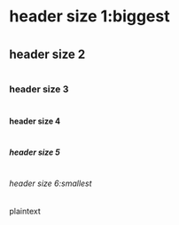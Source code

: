 # <h1> header size 1:biggest
# <h2> header size 2
# <h3> header size 3
# <h4> header size 4
# <h5> header size 5
# <h6> header size 6:smallest
plaintext
